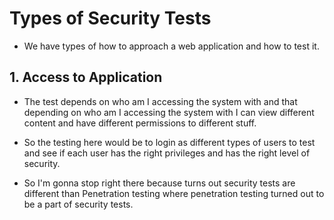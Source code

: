 # Types of Security Tests  

* We have types of how to approach a web application and how to test it.  

## 1. Access to Application  
* The test depends on who am I accessing the system with and that depending on who am I accessing the system with I can view different content and have different permissions to different stuff.
* So the testing here would be to login as different types of users to test and see if each user has the right privileges and has the right level of security.  

* So I'm gonna stop right there because turns out security tests are different than Penetration testing where penetration testing turned out to be a part of security tests.